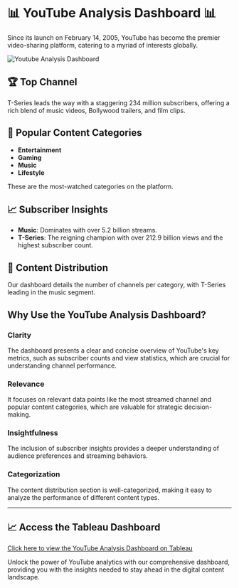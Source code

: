 # 📊 YouTube Analysis Dashboard 📊

Since its launch on February 14, 2005, YouTube has become the premier video-sharing platform, catering to a myriad of interests globally.

![Youtube Analysis Dashboard](https://github.com/SrishtiiBansal/YouTube_Analysis_Dashboard/assets/153738911/e1a478d6-fc69-4063-a639-aac3dbe66722)

## 🏆 Top Channel
T-Series leads the way with a staggering 234 million subscribers, offering a rich blend of music videos, Bollywood trailers, and film clips.

## 🎥 Popular Content Categories
- **Entertainment**
- **Gaming**
- **Music**
- **Lifestyle**

These are the most-watched categories on the platform.

## 📈 Subscriber Insights
- **Music**: Dominates with over 5.2 billion streams.
- **T-Series**: The reigning champion with over 212.9 billion views and the highest subscriber count.

## 📂 Content Distribution
Our dashboard details the number of channels per category, with T-Series leading in the music segment.

## Why Use the YouTube Analysis Dashboard?

### Clarity
The dashboard presents a clear and concise overview of YouTube's key metrics, such as subscriber counts and view statistics, which are crucial for understanding channel performance.

### Relevance
It focuses on relevant data points like the most streamed channel and popular content categories, which are valuable for strategic decision-making.

### Insightfulness
The inclusion of subscriber insights provides a deeper understanding of audience preferences and streaming behaviors.

### Categorization
The content distribution section is well-categorized, making it easy to analyze the performance of different content types.

---

## 📈 Access the Tableau Dashboard
[Click here to view the YouTube Analysis Dashboard on Tableau](https://public.tableau.com/views/YoutubeAnalysisDashboardYoutubeDashboard/YoutubeAnalysisDashboard?:language=en-US&:sid=&:display_count=n&:origin=viz_share_link)



Unlock the power of YouTube analytics with our comprehensive dashboard, providing you with the insights needed to stay ahead in the digital content landscape.
